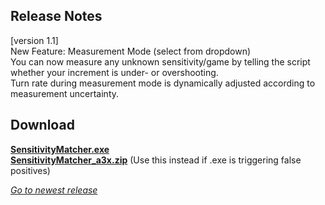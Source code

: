 ## Release Notes

[version 1.1] \
New Feature: Measurement Mode (select from dropdown)\
You can now measure any unknown sensitivity/game by telling the script whether your increment is under- or overshooting. \
Turn rate during measurement mode is dynamically adjusted according to measurement uncertainty.

## Download

[**SensitivityMatcher.exe**](https://github.com/KovaaK/SensitivityMatcher/releases/download/1.1/SensitivityMatcher.exe) \
[**SensitivityMatcher_a3x.zip**](https://github.com/KovaaK/SensitivityMatcher/releases/download/1.1/SensitivityMatcher_a3x.zip) (Use this instead if .exe is triggering false positives)

[_Go to newest release_](https://github.com/KovaaK/SensitivityMatcher/releases)
